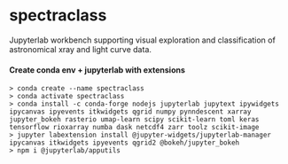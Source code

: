 # spectraclass
Jupyterlab workbench supporting visual exploration and classification of astronomical xray and light curve data.

#### Create conda env + jupyterlab with extensions
   
    > conda create --name spectraclass
    > conda activate spectraclass
    > conda install -c conda-forge nodejs jupyterlab jupytext ipywidgets ipycanvas ipyevents itkwidgets qgrid numpy pynndescent xarray jupyter_bokeh rasterio umap-learn scipy scikit-learn toml keras tensorflow rioxarray numba dask netcdf4 zarr toolz scikit-image
    > jupyter labextension install @jupyter-widgets/jupyterlab-manager  ipycanvas itkwidgets ipyevents qgrid2 @bokeh/jupyter_bokeh 
    > npm i @jupyterlab/apputils
    
